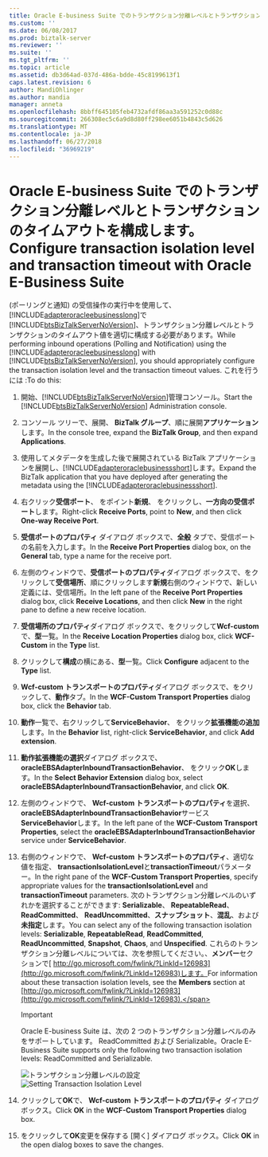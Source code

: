 ```yaml
---
title: Oracle E-business Suite でのトランザクション分離レベルとトランザクションのタイムアウトの構成 |Microsoft Docs
ms.custom: ''
ms.date: 06/08/2017
ms.prod: biztalk-server
ms.reviewer: ''
ms.suite: ''
ms.tgt_pltfrm: ''
ms.topic: article
ms.assetid: db3d64ad-037d-486a-bdde-45c8199613f1
caps.latest.revision: 6
author: MandiOhlinger
ms.author: mandia
manager: anneta
ms.openlocfilehash: 8bbff645105feb4732afdf86aa3a591252c0d88c
ms.sourcegitcommit: 266308ec5c6a9d8d80ff298ee6051b4843c5d626
ms.translationtype: MT
ms.contentlocale: ja-JP
ms.lasthandoff: 06/27/2018
ms.locfileid: "36969219"
---
```

# <a name="configure-transaction-isolation-level-and-transaction-timeout-with-oracle-e-business-suite"></a><span data-ttu-id="eadba-102">Oracle E-business Suite でのトランザクション分離レベルとトランザクションのタイムアウトを構成します。</span><span class="sxs-lookup"><span data-stu-id="eadba-102">Configure transaction isolation level and transaction timeout with Oracle E-Business Suite</span></span>
<span data-ttu-id="eadba-103">(ポーリングと通知) の受信操作の実行中を使用して、[!INCLUDE[adapteroracleebusinesslong](../../includes/adapteroracleebusinesslong-md.md)]で[!INCLUDE[btsBizTalkServerNoVersion](../../includes/btsbiztalkservernoversion-md.md)]、トランザクション分離レベルとトランザクションのタイムアウト値を適切に構成する必要があります。</span><span class="sxs-lookup"><span data-stu-id="eadba-103">While performing inbound operations (Polling and Notification) using the [!INCLUDE[adapteroracleebusinesslong](../../includes/adapteroracleebusinesslong-md.md)] with [!INCLUDE[btsBizTalkServerNoVersion](../../includes/btsbiztalkservernoversion-md.md)], you should appropriately configure the transaction isolation level and the transaction timeout values.</span></span> <span data-ttu-id="eadba-104">これを行うには :</span><span class="sxs-lookup"><span data-stu-id="eadba-104">To do this:</span></span>  

1. <span data-ttu-id="eadba-105">開始、[!INCLUDE[btsBizTalkServerNoVersion](../../includes/btsbiztalkservernoversion-md.md)]管理コンソール。</span><span class="sxs-lookup"><span data-stu-id="eadba-105">Start the [!INCLUDE[btsBizTalkServerNoVersion](../../includes/btsbiztalkservernoversion-md.md)] Administration console.</span></span>  

2. <span data-ttu-id="eadba-106">コンソール ツリーで、展開、 **BizTalk グループ**、順に展開**アプリケーション**します。</span><span class="sxs-lookup"><span data-stu-id="eadba-106">In the console tree, expand the **BizTalk Group**, and then expand **Applications**.</span></span>  

3. <span data-ttu-id="eadba-107">使用してメタデータを生成した後で展開されている BizTalk アプリケーションを展開し、[!INCLUDE[adapteroraclebusinessshort](../../includes/adapteroraclebusinessshort-md.md)]します。</span><span class="sxs-lookup"><span data-stu-id="eadba-107">Expand the BizTalk application that you have deployed after generating the metadata using the [!INCLUDE[adapteroraclebusinessshort](../../includes/adapteroraclebusinessshort-md.md)].</span></span>  

4. <span data-ttu-id="eadba-108">右クリック**受信ポート**、 をポイント**新規**、 をクリックし、**一方向の受信ポート**します。</span><span class="sxs-lookup"><span data-stu-id="eadba-108">Right-click **Receive Ports**, point to **New**, and then click **One-way Receive Port**.</span></span>  

5. <span data-ttu-id="eadba-109">**受信ポートのプロパティ** ダイアログ ボックスで、**全般** タブで、受信ポートの名前を入力します。</span><span class="sxs-lookup"><span data-stu-id="eadba-109">In the **Receive Port Properties** dialog box, on the **General** tab, type a name for the receive port.</span></span>  

6. <span data-ttu-id="eadba-110">左側のウィンドウで、**受信ポートのプロパティ**ダイアログ ボックスで、をクリックして**受信場所**、順にクリックします**新規**右側のウィンドウで、新しい定義には、受信場所。</span><span class="sxs-lookup"><span data-stu-id="eadba-110">In the left pane of the **Receive Port Properties** dialog box, click **Receive Locations**, and then click **New** in the right pane to define a new receive location.</span></span>  

7. <span data-ttu-id="eadba-111">**受信場所のプロパティ**ダイアログ ボックスで、をクリックして**Wcf-custom**で、**型**一覧。</span><span class="sxs-lookup"><span data-stu-id="eadba-111">In the **Receive Location Properties** dialog box, click **WCF-Custom** in the **Type** list.</span></span>  

8. <span data-ttu-id="eadba-112">クリックして**構成**の横にある、**型**一覧。</span><span class="sxs-lookup"><span data-stu-id="eadba-112">Click **Configure** adjacent to the **Type** list.</span></span>  

9. <span data-ttu-id="eadba-113">**Wcf-custom トランスポートのプロパティ**ダイアログ ボックスで、をクリックして、**動作**タブ。</span><span class="sxs-lookup"><span data-stu-id="eadba-113">In the **WCF-Custom Transport Properties** dialog box, click the **Behavior** tab.</span></span>  

10. <span data-ttu-id="eadba-114">**動作**一覧で、右クリックして**ServiceBehavior**、 をクリック**拡張機能の追加**します。</span><span class="sxs-lookup"><span data-stu-id="eadba-114">In the **Behavior** list, right-click **ServiceBehavior**, and click **Add extension**.</span></span>  

11. <span data-ttu-id="eadba-115">**動作拡張機能の選択**ダイアログ ボックスで、 **oracleEBSAdapterInboundTransactionBehavior**、 をクリック**OK**します。</span><span class="sxs-lookup"><span data-stu-id="eadba-115">In the **Select Behavior Extension** dialog box, select **oracleEBSAdapterInboundTransactionBehavior**, and click **OK**.</span></span>  

12. <span data-ttu-id="eadba-116">左側のウィンドウで、 **Wcf-custom トランスポートのプロパティ**を選択、 **oracleEBSAdapterInboundTransactionBehavior**サービス**ServiceBehavior**します。</span><span class="sxs-lookup"><span data-stu-id="eadba-116">In the left pane of the **WCF-Custom Transport Properties**, select the **oracleEBSAdapterInboundTransactionBehavior** service under **ServiceBehavior**.</span></span>  

13. <span data-ttu-id="eadba-117">右側のウィンドウで、 **Wcf-custom トランスポートのプロパティ**、適切な値を指定、 **transactionIsolationLevel**と**transactionTimeout**パラメーター。</span><span class="sxs-lookup"><span data-stu-id="eadba-117">In the right pane of the **WCF-Custom Transport Properties**, specify appropriate values for the **transactionIsolationLevel** and **transactionTimeout** parameters.</span></span> <span data-ttu-id="eadba-118">次のトランザクション分離レベルのいずれかを選択することができます: **Serializable**、 **RepeatableRead**、 **ReadCommitted**、 **ReadUncommitted**、**スナップショット**、**混乱**、および**未指定**します。</span><span class="sxs-lookup"><span data-stu-id="eadba-118">You can select any of the following transaction isolation levels: **Serializable**, **RepeatableRead**, **ReadCommitted**, **ReadUncommitted**, **Snapshot**, **Chaos**, and **Unspecified**.</span></span> <span data-ttu-id="eadba-119">これらのトランザクション分離レベルについては、次を参照してください。、**メンバー**セクションで[ http://go.microsoft.com/fwlink/?LinkId=126983](http://go.microsoft.com/fwlink/?LinkId=126983)します。</span><span class="sxs-lookup"><span data-stu-id="eadba-119">For information about these transaction isolation levels, see the **Members** section at [http://go.microsoft.com/fwlink/?LinkId=126983](http://go.microsoft.com/fwlink/?LinkId=126983).</span></span>  

    > [!IMPORTANT]
    >  <span data-ttu-id="eadba-120">Oracle E-business Suite は、次の 2 つのトランザクション分離レベルのみをサポートしています。 ReadCommitted および Serializable。</span><span class="sxs-lookup"><span data-stu-id="eadba-120">Oracle E-Business Suite supports only the following two transaction isolation levels: ReadCommitted and Serializable.</span></span>  

     <span data-ttu-id="eadba-121">![トランザクション分離レベルの設定](../../adapters-and-accelerators/adapter-oracle-ebs/media/2bafbb9d-4daa-43c0-abcb-35220e6a3cb5.gif "2bafbb9d-4daa-43c0-abcb-35220e6a3cb5")</span><span class="sxs-lookup"><span data-stu-id="eadba-121">![Setting Transaction Isolation Level](../../adapters-and-accelerators/adapter-oracle-ebs/media/2bafbb9d-4daa-43c0-abcb-35220e6a3cb5.gif "2bafbb9d-4daa-43c0-abcb-35220e6a3cb5")</span></span>  

14. <span data-ttu-id="eadba-122">クリックして**OK**で、 **Wcf-custom トランスポートのプロパティ** ダイアログ ボックス。</span><span class="sxs-lookup"><span data-stu-id="eadba-122">Click **OK** in the **WCF-Custom Transport Properties** dialog box.</span></span>  

15. <span data-ttu-id="eadba-123">をクリックして**OK**変更を保存する [開く] ダイアログ ボックス。</span><span class="sxs-lookup"><span data-stu-id="eadba-123">Click **OK** in the open dialog boxes to save the changes.</span></span>
